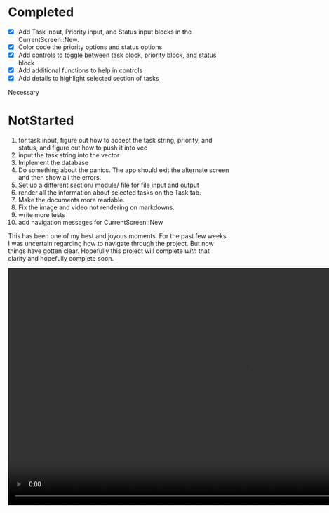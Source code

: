 # Completed
- [x] Add Task input, Priority input, and Status input blocks in the CurrentScreen::New.
- [x] Color code the priority options and status options
- [x] Add controls to toggle between task block, priority block, and status block
- [x] Add additional functions to help in controls
- [x] Add details to highlight selected section of tasks

 Necessary
# NotStarted
1. for task input, figure out how to accept the task string, priority, and status, and figure out how to push it into vec
2. input the task string into the vector
3. Implement the database
4. Do something about the panics. The app should exit the alternate screen and then show all the errors.
5. Set up a different section/ module/ file for file input and output
6. render all the information about selected tasks on the Task tab.
7. Make the documents more readable.
8. Fix the image and video not rendering on markdowns.
9. write more tests
10. add navigation messages for CurrentScreen::New


This has been one of my best and joyous moments. For the past few weeks I was uncertain regarding how to navigate through the project. But now things have gotten clear. Hopefully this project will complete *with* that clarity and hopefully complete soon.

<video width="1080" controls><source src="resources/ProjectLambdaUpdate.mp4" type="video/mp4"></video>
